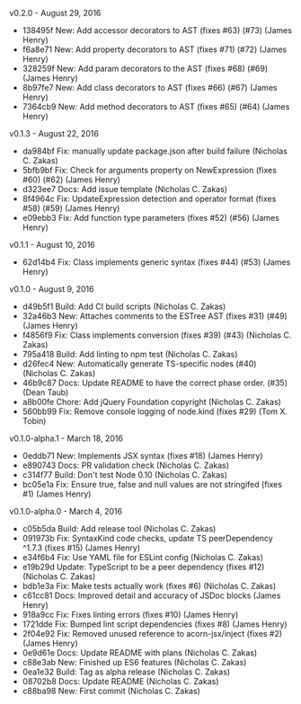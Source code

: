 v0.2.0 - August 29, 2016

* 138495f New: Add accessor decorators to AST (fixes #63) (#73) (James Henry)
* f6a8e71 New: Add property decorators to AST (fixes #71) (#72) (James Henry)
* 328259f New: Add param decorators to the AST (fixes #68) (#69) (James Henry)
* 8b97fe7 New: Add class decorators to AST (fixes #66) (#67) (James Henry)
* 7364cb9 New: Add method decorators to AST (fixes #65) (#64) (James Henry)

v0.1.3 - August 22, 2016

* da984bf Fix: manually update package.json after build failure (Nicholas C. Zakas)
* 5bfb9bf Fix: Check for arguments property on NewExpression (fixes #60) (#62) (James Henry)
* d323ee7 Docs: Add issue template (Nicholas C. Zakas)
* 8f4964c Fix: UpdateExpression detection and operator format (fixes #58) (#59) (James Henry)
* e09ebb3 Fix: Add function type parameters (fixes #52) (#56) (James Henry)

v0.1.1 - August 10, 2016

* 62d14b4 Fix: Class implements generic syntax (fixes #44) (#53) (James Henry)

v0.1.0 - August 9, 2016

* d49b5f1 Build: Add CI build scripts (Nicholas C. Zakas)
* 32a46b3 New: Attaches comments to the ESTree AST (fixes #31) (#49) (James Henry)
* f4856f9 Fix: Class implements conversion (fixes #39) (#43) (Nicholas C. Zakas)
* 795a418 Build: Add linting to npm test (Nicholas C. Zakas)
* d26fec4 New: Automatically generate TS-specific nodes (#40) (Nicholas C. Zakas)
* 46b9c87 Docs: Update README to have the correct phase order. (#35) (Dean Taub)
* a8b00fe Chore: Add jQuery Foundation copyright (Nicholas C. Zakas)
* 560bb99 Fix: Remove console logging of node.kind (fixes #29) (Tom X. Tobin)

v0.1.0-alpha.1 - March 18, 2016

* 0eddb71 New: Implements JSX syntax (fixes #18) (James Henry)
* e890743 Docs: PR validation check (Nicholas C. Zakas)
* c314f77 Build: Don't test Node 0.10 (Nicholas C. Zakas)
* bc05e1a Fix: Ensure true, false and null values are not stringifed (fixes #1) (James Henry)

v0.1.0-alpha.0 - March 4, 2016

* c05b5da Build: Add release tool (Nicholas C. Zakas)
* 091973b Fix: SyntaxKind code checks, update TS peerDependency ^1.7.3 (fixes #15) (James Henry)
* e34f6b4 Fix: Use YAML file for ESLint config (Nicholas C. Zakas)
* e19b29d Update: TypeScript to be a peer dependency (fixes #12) (Nicholas C. Zakas)
* bdb1e3a Fix: Make tests actually work (fixes #6) (Nicholas C. Zakas)
* c61cc81 Docs: Improved detail and accuracy of JSDoc blocks (James Henry)
* 918a9cc Fix: Fixes linting errors (fixes #10) (James Henry)
* 1721dde Fix: Bumped lint script dependencies (fixes #8) (James Henry)
* 2f04e92 Fix: Removed unused reference to acorn-jsx/inject (fixes #2) (James Henry)
* 0e9d61e Docs: Update README with plans (Nicholas C. Zakas)
* c88e3ab New: Finished up ES6 features (Nicholas C. Zakas)
* 0ea1e32 Build: Tag as alpha release (Nicholas C. Zakas)
* 08702b8 Docs: Update README (Nicholas C. Zakas)
* c88ba98 New: First commit (Nicholas C. Zakas)

